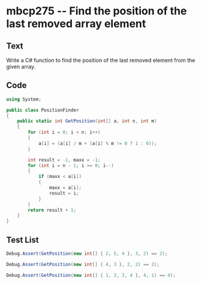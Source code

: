 # mbcp275 -- Find the position of the last removed array element

## Text

Write a C# function to find the position of the last removed element from the given array.

## Code

```csharp
using System;

public class PositionFinder
{
    public static int GetPosition(int[] a, int n, int m)
    {
        for (int i = 0; i < n; i++)
        {
            a[i] = (a[i] / m + (a[i] % m != 0 ? 1 : 0));
        }

        int result = -1, maxx = -1;
        for (int i = n - 1; i >= 0; i--)
        {
            if (maxx < a[i])
            {
                maxx = a[i];
                result = i;
            }
        }
        return result + 1;
    }
}
```

## Test List

```csharp
Debug.Assert(GetPosition(new int[] { 2, 5, 4 }, 3, 2) == 2);
```

```csharp
Debug.Assert(GetPosition(new int[] { 4, 3 }, 2, 2) == 2);
```

```csharp
Debug.Assert(GetPosition(new int[] { 1, 2, 3, 4 }, 4, 1) == 4);
```
